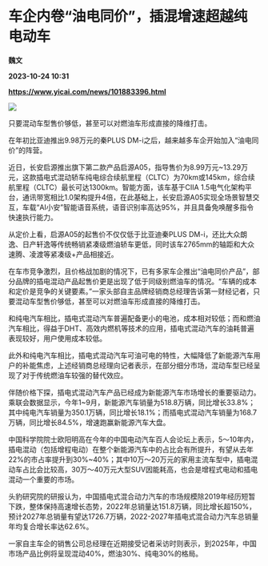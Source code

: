 # 车企内卷“油电同价”，插混增速超越纯电动车
**魏文**

**2023-10-24 10:31**

**https://www.yicai.com/news/101883396.html**

![](https://imgcdn.yicai.com/uppics/slides/2023/10/858bd4dfbb8b2a22b6b77cd53d65b22b.jpg)

只要混动车型售价够低，甚至可以对燃油车形成直接的降维打击。

在年初比亚迪推出9.98万元的秦PLUS DM-i之后，越来越多车企开始加入“油电同价”的阵营。

近日，长安启源推出旗下第二款产品启源A05，指导售价为8.99万元~13.29万元，这款插电式混动轿车纯电综合续航里程（CLTC）为70km或145km，综合续航里程（CLTC）最长可达1300km。智能方面，该车基于CIIA 1.5电气化架构平台，通讯带宽相比1.0架构提升4倍，在此基础上，长安启源A05实现全场景智慧交互，车载“AI小安”智能语音系统，语音识别率高达95%，并且具备免唤醒多指令快速执行能力。

从定价上看，启源A05的起售价不仅仅低于比亚迪秦PLUS DM-i，还比大众朗逸、日产轩逸等传统畅销紧凑级燃油轿车更低，同时该车2765mm的轴距和大众速腾、凌渡等紧凑级+产品相接近。

在车市竞争激烈，且价格战加剧的情况下，已有多家车企推出“油电同价产品”，部分品牌的插电混动产品起售价更是出现了低于同级别燃油车的情况。“车辆的成本和定价是竞争的关键要素。”一家头部自主品牌经销商总经理告诉第一财经记者，只要混动车型售价够低，甚至可以对燃油车形成直接的降维打击。

和纯电汽车相比，插电式混动汽车普遍配备更小的电池，成本相对较低；而和燃油汽车相比，得益于DHT、高效内燃机等技术的应用，插电式混动汽车的油耗普遍表现较好，用户使用成本较低。

此外和纯电汽车相比，插电式混动汽车可油可电的特性，大幅降低了新能源汽车用户的补能焦虑，上述经销商总经理向记者表示，在部分细分市场，混动车型已经呈现了对于传统燃油车较强的替代效应。

伴随价格下探，插电式混动汽车产品已经成为新能源汽车市场增长的重要驱动力。乘联会数据显示，今年1~9月，新能源汽车销量为518.8万辆，同比增长33.8%；其中纯电汽车销量为350.1万辆，同比增长18.1%；而插电式混动汽车销量为168.7万辆，同比增长84.5%，增速跑赢新能源汽车大盘。

中国科学院院士欧阳明高在今年的中国电动汽车百人会论坛上表示，5～10年内，插电混动（包括增程电动）在整个新能源汽车中的占比会有所提升，有望从去年22%的市占率提升到30%~40%；其中10万～20万元的家用主流车型中，插电混动车占比会比较高，30万～40万元大型SUV因能耗高，也会是增程式电动和插电混动一个重要的市场。

头豹研究院的研报认为，中国插电式混合动力汽车的市场规模除2019年经历短暂下跌，整体保持高速增长态势，2022年总销量达151.8万辆，同比增长超150%，预计2027年总销量有望达1726.7万辆，2022-2027年插电式混合动力汽车总销量年均复合增长率达62.6%。

一家自主车企的销售公司总经理在近期接受记者采访时则表示，到2025年，中国市场产品比例将呈现混动40%，燃油30%、纯电30%的格局。